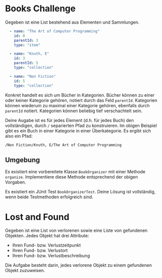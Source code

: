 # Books Challenge

Gegeben ist eine List bestehend aus Elementen und Sammlungen.

```yaml
  - name: "The Art of Computer Programming"
    id: 0
    parentId: 3
    type: "item"

  - name: "Knuth, E"
    id: 3
    parentId: 5
    type: "collection"

  - name: "Non Fiction"
    id: 5
    type: "collection"

```

Konkret handelt es sich um Bücher in Kategorien.
Bücher können zu einer oder keiner Kategorie gehören, notiert durch das Feld `parentId`. Kategorien können wiederum
zu maximal einer Kategorie gehören, ebenfalls durch `parentId` notiert. Kategorien können beliebig tief verschachtelt
sein.

Deine Augabe ist es für jedes Element (d.h. für jedes Buch) den vollständigen, durch `/` separierten Pfad zu
konstruieren.
Im obigen Beispiel gibt es ein Buch in einer Kategorie in einer Überkategorie. Es ergibt sich also ein Pfad:

`/Non Fiction/Knuth, E/The Art of Computer Programming`

## Umgebung

Es existiert eine vorbereitete Klasse `BookOrganizer` mit einer Methode `organize`. Implementiere diese Methode
entsprechend
der obigen Vorgaben.

Es existiert ein JUnit Test `BookOrganizerTest`. Deine Lösung ist vollständig, wenn beide Testmethoden erfolgreich sind.

# Lost and Found

Gegeben ist eine List von verlorenen sowie eine Liste von gefundenen Objekten. Jedes Objekt hat drei Attribute:

- Ihren Fund- bzw. Verlustzeitpunkt
- Ihren Fund- bzw. Verlustort
- Ihren Fund- bzw. Verlustbeschreibung

Die Aufgabe besteht darin, jedes verlorene Objekt zu einem gefundenen Objekt zuzuweisen.